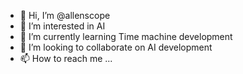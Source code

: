 - 👋 Hi, I’m @allenscope
- 👀 I’m interested in AI
- 🌱 I’m currently learning Time machine development 
- 💞️ I’m looking to collaborate on AI development 
- 📫 How to reach me ...

<!---
allenscope/allenscope is a ✨ special ✨ repository because its `README.md` (this file) appears on your GitHub profile.
You can click the Preview link to take a look at your changes.
--->
